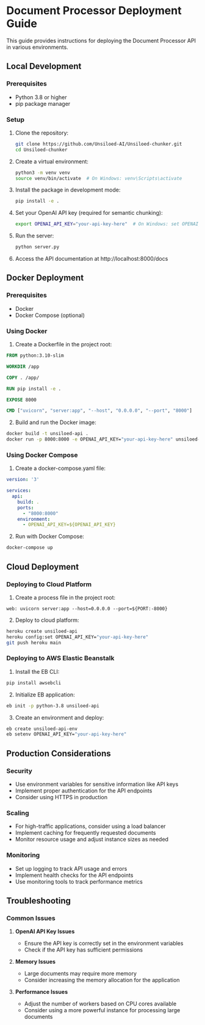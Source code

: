 # Document Processor Deployment Guide

This guide provides instructions for deploying the Document Processor API in various environments.

## Local Development

### Prerequisites

- Python 3.8 or higher
- pip package manager

### Setup

1. Clone the repository:
   ```bash
   git clone https://github.com/Unsiloed-AI/Unsiloed-chunker.git
   cd Unsiloed-chunker
   ```

2. Create a virtual environment:
   ```bash
   python3 -m venv venv
   source venv/bin/activate  # On Windows: venv\Scripts\activate
   ```

3. Install the package in development mode:
   ```bash
   pip install -e .
   ```

4. Set your OpenAI API key (required for semantic chunking):
   ```bash
   export OPENAI_API_KEY="your-api-key-here"  # On Windows: set OPENAI_API_KEY=your-api-key-here
   ```

5. Run the server:
   ```bash
   python server.py
   ```

6. Access the API documentation at http://localhost:8000/docs

## Docker Deployment

### Prerequisites

- Docker
- Docker Compose (optional)

### Using Docker

1. Create a Dockerfile in the project root:

```dockerfile
FROM python:3.10-slim

WORKDIR /app

COPY . /app/

RUN pip install -e .

EXPOSE 8000

CMD ["uvicorn", "server:app", "--host", "0.0.0.0", "--port", "8000"]
```

2. Build and run the Docker image:

```bash
docker build -t unsiloed-api .
docker run -p 8000:8000 -e OPENAI_API_KEY="your-api-key-here" unsiloed-api
```

### Using Docker Compose

1. Create a docker-compose.yaml file:

```yaml
version: '3'

services:
  api:
    build: .
    ports:
      - "8000:8000"
    environment:
      - OPENAI_API_KEY=${OPENAI_API_KEY}
```

2. Run with Docker Compose:

```bash
docker-compose up
```

## Cloud Deployment

### Deploying to Cloud Platform

1. Create a process file in the project root:

```
web: uvicorn server:app --host=0.0.0.0 --port=${PORT:-8000}
```

2. Deploy to cloud platform:

```bash
heroku create unsiloed-api
heroku config:set OPENAI_API_KEY="your-api-key-here"
git push heroku main
```

### Deploying to AWS Elastic Beanstalk

1. Install the EB CLI:

```bash
pip install awsebcli
```

2. Initialize EB application:

```bash
eb init -p python-3.8 unsiloed-api
```

3. Create an environment and deploy:

```bash
eb create unsiloed-api-env
eb setenv OPENAI_API_KEY="your-api-key-here"
```

## Production Considerations

### Security

- Use environment variables for sensitive information like API keys
- Implement proper authentication for the API endpoints
- Consider using HTTPS in production

### Scaling

- For high-traffic applications, consider using a load balancer
- Implement caching for frequently requested documents
- Monitor resource usage and adjust instance sizes as needed

### Monitoring

- Set up logging to track API usage and errors
- Implement health checks for the API endpoints
- Use monitoring tools to track performance metrics

## Troubleshooting

### Common Issues

1. **OpenAI API Key Issues**
   - Ensure the API key is correctly set in the environment variables
   - Check if the API key has sufficient permissions

2. **Memory Issues**
   - Large documents may require more memory
   - Consider increasing the memory allocation for the application

3. **Performance Issues**
   - Adjust the number of workers based on CPU cores available
   - Consider using a more powerful instance for processing large documents